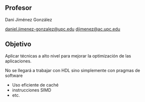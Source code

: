 ## Profesor

Dani Jiménez González

daniel.jimenez-gonzalez@upc.edu
djimenez@ac.upc.edu

## Objetivo

Aplicar técnicas a alto nivel para mejorar la optimización de las aplicaciones.

No se llegará a trabajar con HDL sino simplemente con pragmas de software 

- Uso eficiente de caché
- instrucciones SIMD
- etc.